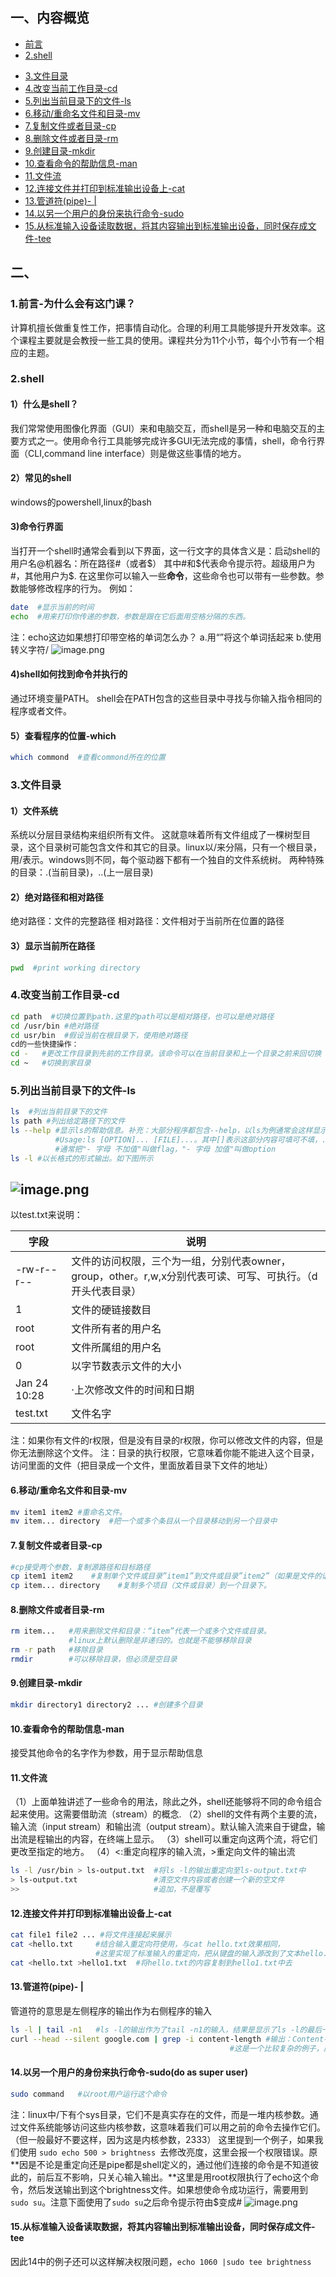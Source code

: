 ## 一、内容概览
- [前言](#jump1)
- [2.shell](#jump2)
+ [3.文件目录](#jump3)
+ [4.改变当前工作目录-cd](#jump4)
+ [5.列出当前目录下的文件-ls](#jump5)
+ [6.移动/重命名文件和目录-mv](#jump6)
+ [7.复制文件或者目录-cp](#jump7)
+ [8.删除文件或者目录-rm](#jump8)
+ [9.创建目录-mkdir](#jump9)
+ [10.查看命令的帮助信息-man](#jump10)
+ [11.文件流](#jump11)
+ [12.连接文件并打印到标准输出设备上-cat](#jump12)
+ [13.管道符(pipe)- |](#jump13)
+ [14.以另一个用户的身份来执行命令-sudo](#jump14)
+ [15.从标准输入设备读取数据，将其内容输出到标准输出设备，同时保存成文件-tee](#jump15)

## 二、
### 1.前言-为什么会有这门课？
<span id="jump1"></span>
计算机擅长做重复性工作，把事情自动化。合理的利用工具能够提升开发效率。这个课程主要就是会教授一些工具的使用。课程共分为11个小节，每个小节有一个相应的主题。
### 2.shell
<span id="jump2"></span>
#### 1）什么是shell？
我们常常使用图像化界面（GUI）来和电脑交互，而shell是另一种和电脑交互的主要方式之一。使用命令行工具能够完成许多GUI无法完成的事情，shell，命令行界面（CLI,command line interface）则是做这些事情的地方。
#### 2）常见的shell
windows的powershell,linux的bash
#### 3)命令行界面
当打开一个shell时通常会看到以下界面，这一行文字的具体含义是：启动shell的用户名@机器名：所在路径#（或者$）
其中#和$代表命令提示符。超级用户为#，其他用户为$.
在这里你可以输入一些**命令**，这些命令也可以带有一些参数。参数能够修改程序的行为。
例如：
```bash
date  #显示当前的时间
echo  #用来打印你传递的参数，参数是跟在它后面用空格分隔的东西。
```
注：echo这边如果想打印带空格的单词怎么办？
a.用“”将这个单词括起来
b.使用转义字符/ 
![image.png](https://cdn.nlark.com/yuque/0/2023/png/33626411/1674551219437-fbe48f04-0179-4110-a51d-5d43391bd609.png#averageHue=%232d2e28&clientId=u41d78b28-b4ab-4&crop=0&crop=0&crop=1&crop=1&from=paste&height=151&id=u51bea016&margin=%5Bobject%20Object%5D&name=image.png&originHeight=226&originWidth=816&originalType=binary&ratio=1&rotation=0&showTitle=false&size=15464&status=done&style=none&taskId=u9390120a-4dac-4855-8348-31aa295fc7c&title=&width=544)
#### 4)shell如何找到命令并执行的
通过环境变量PATH。
shell会在PATH包含的这些目录中寻找与你输入指令相同的程序或者文件。
#### 5）查看程序的位置-which
```bash
which commond  #查看commond所在的位置
```
### 3.文件目录
<span id="jump3"></span>
#### 1）文件系统
系统以分层目录结构来组织所有文件。 这就意味着所有文件组成了一棵树型目录，这个目录树可能包含文件和其它的目录。linux以/来分隔，只有一个根目录，用/表示。windows则不同，每个驱动器下都有一个独自的文件系统树。
两种特殊的目录：.(当前目录)，..(上一层目录)
#### 2）绝对路径和相对路径
绝对路径：文件的完整路径
相对路径：文件相对于当前所在位置的路径
#### 3）显示当前所在路径
```bash
pwd  #print working directory
```
### 4.改变当前工作目录-cd
<span id="jump4"></span>
```bash
cd path  #切换位置到path.这里的path可以是相对路径，也可以是绝对路径
cd /usr/bin #绝对路径
cd usr/bin  #假设当前在根目录下，使用绝对路径
cd的一些快捷操作：
cd -   #更改工作目录到先前的工作目录。该命令可以在当前目录和上一个目录之前来回切换
cd ~   #切换到家目录
```
### 5.列出当前目录下的文件-ls
<span id="jump5"></span>
```bash
ls  #列出当前目录下的文件
ls path #列出给定路径下的文件
ls --help #显示ls的帮助信息。补充：大部分程序都包含--help，以ls为例通常会这样显示，
          #Usage:ls [OPTION]... [FILE]...。其中[]表示这部分内容可填可不填，...代表可以填写多个option或者file
          #通常把"- 字母 不加值"叫做flag，"- 字母 加值"叫做option
ls -l #以长格式的形式输出。如下图所示
```
## ![image.png](https://cdn.nlark.com/yuque/0/2023/png/33626411/1674556131469-be21ff5a-0d4e-4825-8e5d-be9b8fe29d0e.png#averageHue=%232d2e27&clientId=u41d78b28-b4ab-4&crop=0&crop=0&crop=1&crop=1&from=paste&height=87&id=u0f0d6498&margin=%5Bobject%20Object%5D&name=image.png&originHeight=130&originWidth=630&originalType=binary&ratio=1&rotation=0&showTitle=false&size=21696&status=done&style=none&taskId=u08a4f2cc-3201-4e9b-9fb0-43941174e27&title=&width=420)
以test.txt来说明：

| 字段 | 说明 |
| --- | --- |
| -rw-r--r-- | 文件的访问权限，三个为一组，分别代表owner，group，other。r,w,x分别代表可读、可写、可执行。（d开头代表目录） |
| 1 | 文件的硬链接数目 |
| root | 文件所有者的用户名 |
| root | 文件所属组的用户名 |
| 0 | 以字节数表示文件的大小 |
| Jan 24 10:28 | ·上次修改文件的时间和日期 |
| test.txt | 文件名字 |

注：如果你有文件的r权限，但是没有目录的r权限，你可以修改文件的内容，但是你无法删除这个文件。
注：目录的执行权限，它意味着你能不能进入这个目录，访问里面的文件（把目录成一个文件，里面放着目录下文件的地址）
#### 6.移动/重命名文件和目录-mv
<span id="jump6"></span>
```bash
mv item1 item2 #重命名文件。
mv item... directory  #把一个或多个条目从一个目录移动到另一个目录中
```
#### 7.复制文件或者目录-cp
<span id="jump7"></span>
```bash
#cp接受两个参数，复制源路径和目标路径
cp item1 item2    #复制单个文件或目录”item1”到文件或目录”item2”（如果是文件的话就复制了会把文件的内容复制过去）
cp item... directory    #复制多个项目（文件或目录）到一个目录下。
```
#### 8.删除文件或者目录-rm
<span id="jump8"></span>
```bash
rm item...   #用来删除文件和目录：“item”代表一个或多个文件或目录。
             #linux上默认删除是非递归的。也就是不能够移除目录
rm -r path   #移除目录
rmdir        #可以移除目录，但必须是空目录
```
#### 9.创建目录-mkdir
<span id="jump9"></span>
```bash
mkdir directory1 directory2 ... #创建多个目录
```
#### 10.查看命令的帮助信息-man
<span id="jump10"></span>
接受其他命令的名字作为参数，用于显示帮助信息
#### 11.文件流
<span id="jump11"></span>
（1）上面单独讲述了一些命令的用法，除此之外，shell还能够将不同的命令组合起来使用。这需要借助流（stream）的概念.
（2）shell的文件有两个主要的流，输入流（input stream）和输出流（output stream）。默认输入流来自于键盘，输出流是程输出的内容，在终端上显示。
（3）shell可以重定向这两个流，将它们更改至指定的地方。
（4）<:重定向程序的输入流，>重定向文件的输出流
```bash
ls -l /usr/bin > ls-output.txt  #将ls -l的输出重定向至ls-output.txt中
> ls-output.txt                 #清空文件内容或者创建一个新的空文件
>>                              #追加，不是覆写
```

#### 12.**连接文件并打印到标准输出设备上-cat**
<span id="jump12"></span>
```bash
cat file1 file2 ... #将文件连接起来展示
cat <hello.txt     #结合输入重定向符使用，与cat hello.txt效果相同，
                   #这里实现了标准输入的重定向，把从键盘的输入源改到了文本hello.txt
cat <hello.txt >hello1.txt  #将hello.txt的内容复制到hello1.txt中去
```
#### 13.管道符(pipe)- |
<span id="jump13"></span>
管道符的意思是左侧程序的输出作为右侧程序的输入
```bash
ls -l | tail -n1   #ls -l的输出作为了tail -n1的输入，结果是显示了ls -l的最后一行
curl --head --silent google.com | grep -i content-length #输出：Content-Length"219。
												 #这是一个比较复杂的例子，展示了shell如何利用pipe进行多文本操作
```
#### 14.以另一个用户的身份来执行命令-sudo(do as super user)
<span id="jump14"></span>
```bash
sudo command   #以root用户运行这个命令
```
注：linux中/下有个sys目录，它们不是真实存在的文件，而是一堆内核参数。通过文件系统能够访问这些内核参数，这意味着我们可以用之前的命令去操作它们。（但一般最好不要这样，因为这是内核参数，2333）
这里提到一个例子，如果我们使用 `sudo echo 500 > brightness `去修改亮度，这里会报一个权限错误。原**因是不论是重定向还是pipe都是shell定义的，通过他们连接的命令是不知道彼此的，前后互不影响，只关心输入输出。**这里是用root权限执行了echo这个命令，然后发送输出到这个brightness文件。如果想使命令成功运行，需要用到`sudo su`。注意下面使用了`sudo su`之后命令提示符由$变成#
![image.png](https://cdn.nlark.com/yuque/0/2023/png/33626411/1674567674469-7061e81f-1be3-4072-b625-c9e3bcbc75d1.png#averageHue=%23242826&clientId=u17a3a2cc-8900-4&crop=0&crop=0&crop=1&crop=1&from=paste&height=321&id=ueee53c18&margin=%5Bobject%20Object%5D&name=image.png&originHeight=481&originWidth=1381&originalType=binary&ratio=1&rotation=0&showTitle=false&size=649444&status=done&style=none&taskId=ue6e965a3-fcd4-4126-96e5-c973e782443&title=&width=920.6666666666666)

#### 15.从标准输入设备读取数据，将其内容输出到标准输出设备，同时保存成文件-tee
<span id="jump15"></span>
因此14中的例子还可以这样解决权限问题，`echo 1060 |sudo tee brightness`
